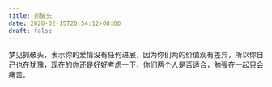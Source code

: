 ```yaml
---
title: 抓破头
date: 2020-02-15T20:54:12+08:00
draft: false
---
```


梦见抓破头，表示你的爱情没有任何进展，因为你们两的价值观有差异，所以你自己也在犹豫，现在的你还是好好考虑一下，你们两个人是否适合，勉强在一起只会痛苦。<br>
